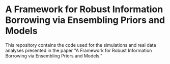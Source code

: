 # A Framework for Robust Information Borrowing via Ensembling Priors and Models

This repository contains the code used for the simulations and real data analyses presented in the paper "A Framework for Robust Information Borrowing via Ensembling Priors and Models."
